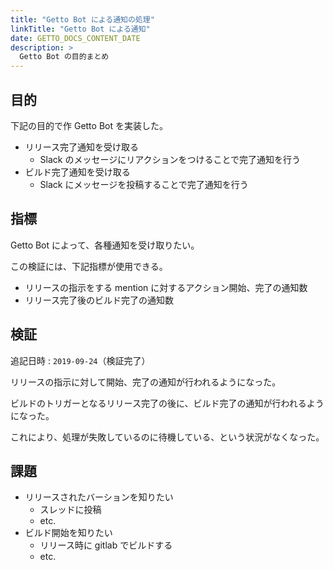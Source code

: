 ```yaml
---
title: "Getto Bot による通知の処理"
linkTitle: "Getto Bot による通知"
date: GETTO_DOCS_CONTENT_DATE
description: >
  Getto Bot の目的まとめ
---
```


## 目的

下記の目的で作 Getto Bot を実装した。

- リリース完了通知を受け取る
  - Slack のメッセージにリアクションをつけることで完了通知を行う
- ビルド完了通知を受け取る
  - Slack にメッセージを投稿することで完了通知を行う


## 指標

Getto Bot によって、各種通知を受け取りたい。

この検証には、下記指標が使用できる。

- リリースの指示をする mention に対するアクション開始、完了の通知数
- リリース完了後のビルド完了の通知数


## 検証

追記日時 : `2019-09-24`（検証完了）

リリースの指示に対して開始、完了の通知が行われるようになった。

ビルドのトリガーとなるリリース完了の後に、ビルド完了の通知が行われるようになった。

これにより、処理が失敗しているのに待機している、という状況がなくなった。


## 課題

- リリースされたバーションを知りたい
  - スレッドに投稿
  - etc.
- ビルド開始を知りたい
  - リリース時に gitlab でビルドする
  - etc.
